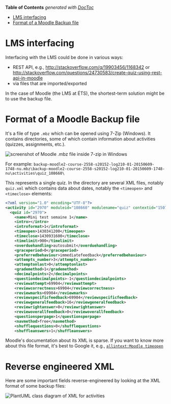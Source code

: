 <!-- START doctoc generated TOC please keep comment here to allow auto update -->
<!-- DON'T EDIT THIS SECTION, INSTEAD RE-RUN doctoc TO UPDATE -->
**Table of Contents**  *generated with [DocToc](https://github.com/thlorenz/doctoc)*

- [LMS interfacing](#lms-interfacing)
- [Format of a Moodle Backup file](#format-of-a-moodle-backup-file)

<!-- END doctoc generated TOC please keep comment here to allow auto update -->

# LMS interfacing
Interfacing with the LMS could be done in various ways:
 - REST API, e.g., http://stackoverflow.com/q/19903456/1168342 or http://stackoverflow.com/questions/24730583/create-quiz-using-rest-api-in-moodle
 - via files that are imported/exported
 
In the case of Moodle (the LMS at ÉTS), the shortest-term solution might be to use the backup file.

# Format of a Moodle Backup file
It's a file of type `.mbz` which can be opened using 7-Zip (Windows). It contains directories, some of which contain information about activities (quizzes, assignments, etc.).

![screenshot of Moodle .mbz file inside 7-zip in Windows](https://cloud.githubusercontent.com/assets/7606540/10108355/6fb03536-638e-11e5-8ac0-1ee69b15e009.png)

For example:
    `backup-moodle2-course-2558-s20152-log210-01-20150609-1748-nu.mbz\backup-moodle2-course-2558-s20152-log210-01-20150609-1748-nu\activities\quiz_108660\` 
    
This represents a single quiz. In the directory are several XML files, notably `quiz.xml` which contains data about dates, notably the `<timeopen>` and `<timeclose>` elements:
 
```xml
<?xml version="1.0" encoding="UTF-8"?>
<activity id="2970" moduleid="108660" modulename="quiz" contextid="150719">
  <quiz id="2970">
	<name>Mini test semaine 1</name>
	<intro></intro>
	<introformat>1</introformat>
	<timeopen>1430341200</timeopen>
	<timeclose>1430931600</timeclose>
	<timelimit>900</timelimit>
	<overduehandling>autosubmit</overduehandling>
	<graceperiod>0</graceperiod>
	<preferredbehaviour>immediatefeedback</preferredbehaviour>
	<attempts_number>3</attempts_number>
	<attemptonlast>0</attemptonlast>
	<grademethod>1</grademethod>
	<decimalpoints>2</decimalpoints>
	<questiondecimalpoints>-1</questiondecimalpoints>
	<reviewattempt>69904</reviewattempt>
	<reviewcorrectness>69904</reviewcorrectness>
	<reviewmarks>69904</reviewmarks>
	<reviewspecificfeedback>69904</reviewspecificfeedback>
	<reviewgeneralfeedback>16</reviewgeneralfeedback>
	<reviewrightanswer>0</reviewrightanswer>
	<reviewoverallfeedback>0</reviewoverallfeedback>
	<questionsperpage>1</questionsperpage>
	<navmethod>free</navmethod>
	<shufflequestions>0</shufflequestions>
	<shuffleanswers>1</shuffleanswers>
```

Moodle's documentation about its XML is sparse. If you want to know more about this file format, it's best to Google it, e.g., [`allintext:Moodle timeopen`](https://www.google.com/search?q=allintext:moodle+timeopen)

# Reverse engineered XML

Here are some important fields reverse-engineered by looking at the XML format of some backup files:

![PlantUML class diagram of XML for activities](http://plantuml.com/plantuml/svg/BSan5i8m203GgzW3DEnkEjUzAwNOv9b07W7xlBqEJd_uKn6giNDOlMJtFgu0XcSwYkVOOh2HYhDu8ctmZ6mD1LqDICC6pqXUtiK_SwyemWODX_zGnHrk_xmZlQAlZoNrQFKB) 
